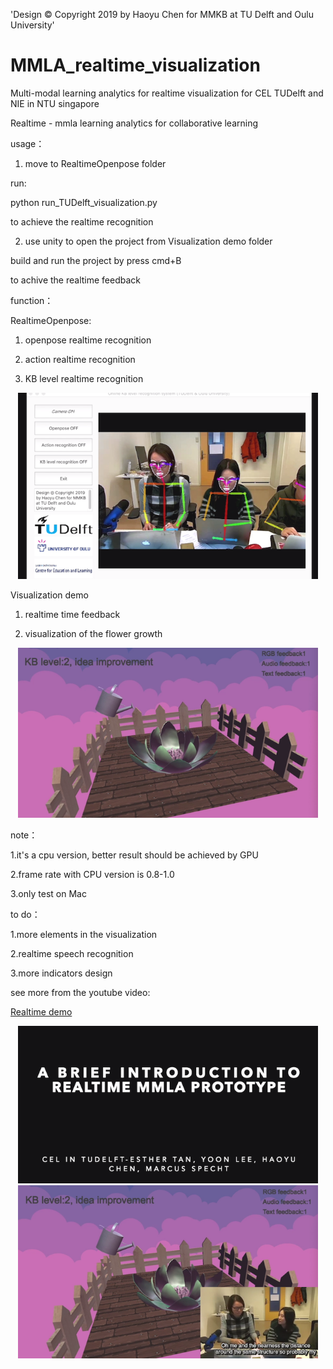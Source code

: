 
'Design © Copyright 2019 by Haoyu Chen for MMKB at TU Delft and Oulu University'

# MMLA_realtime_visualization

Multi-modal learning analytics for realtime visualization for CEL TUDelft and NIE in NTU singapore

Realtime - mmla learning analytics for collaborative learning

usage：

1. move to RealtimeOpenpose folder

run:

python run_TUDelft_visualization.py

to achieve the realtime recognition

2. use unity to open the project from Visualization demo folder

build and run the project by press cmd+B

to achive the realtime feedback


function：

RealtimeOpenpose:

1. openpose realtime recognition

2. action realtime recognition

3. KB level realtime recognition

<p align="center">
    <img src="realtimerecognition.png", width="480">
</p>

Visualization demo

1. realtime time feedback

2. visualization of the flower growth

<p align="center">
    <img src="visualizationdemo.png", width="480">
</p>

note：

1.it's a cpu version, better result should be achieved by GPU

2.frame rate with CPU version is 0.8-1.0

3.only test on Mac


to do：

1.more elements in the visualization

2.realtime speech recognition

3.more indicators design


see more from the youtube video:

[Realtime demo](https://www.youtube.com/watch?v=He0g9OeblY8)

<p align="center">
    <img src="youtube.png", width="480">
      <img src="youtube2.png", width="480">
</p>



